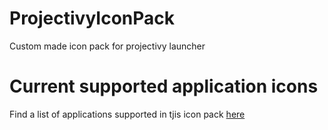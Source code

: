# ProjectivyIconPack
Custom made icon pack for projectivy launcher

# Current supported application icons
Find a list of applications supported in tjis icon pack [here](https://raw.githubusercontent.com/SicMundus86/ProjectivyIconPack/refs/heads/main/Icons/Application_icon_list?token=GHSAT0AAAAAADJFUYYMFZBQ6V6JIPH4GUJE2E45HCQ)
